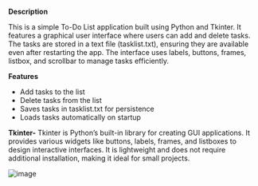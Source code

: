 **Description**

This is a simple To-Do List application built using Python and Tkinter. It features a graphical user interface where users can add and delete tasks. The tasks are stored in a text file (tasklist.txt), ensuring they are available even after restarting the app. The interface uses labels, buttons, frames, listbox, and scrollbar to manage tasks efficiently.

**Features**
- Add tasks to the list
- Delete tasks from the list
- Saves tasks in tasklist.txt for persistence
- Loads tasks automatically on startup

**Tkinter-** Tkinter is Python’s built-in library for creating GUI applications. It provides various widgets like buttons, labels, frames, and listboxes to design interactive interfaces. It is lightweight and does not require additional installation, making it ideal for small projects.


![image](https://github.com/user-attachments/assets/dd0f05d3-f8bf-479f-b63c-c39eb1f03b31)
